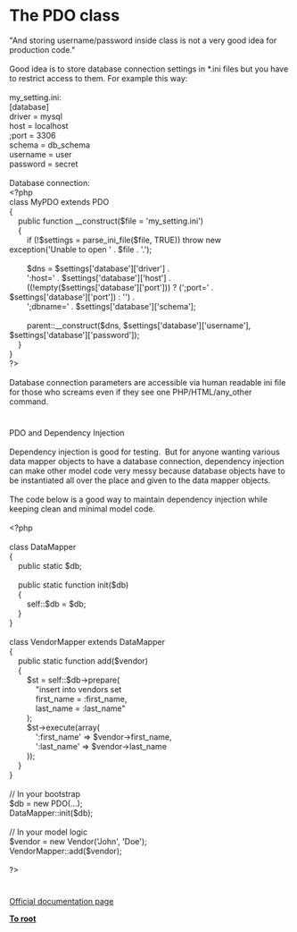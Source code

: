 # The PDO class




<div class="phpcode"><span class="html">
&quot;And storing username/password inside class is not a very good idea for production code.&quot;<br><br>Good idea is to store database connection settings in *.ini files but you have to restrict access to them. For example this way:<br><br>my_setting.ini:<br>[database]<br>driver = mysql<br>host = localhost<br>;port = 3306<br>schema = db_schema<br>username = user<br>password = secret<br><br>Database connection:<br><span class="default">&lt;?php<br></span><span class="keyword">class </span><span class="default">MyPDO </span><span class="keyword">extends </span><span class="default">PDO<br></span><span class="keyword">{<br>&#xA0; &#xA0; public function </span><span class="default">__construct</span><span class="keyword">(</span><span class="default">$file </span><span class="keyword">= </span><span class="string">&apos;my_setting.ini&apos;</span><span class="keyword">)<br>&#xA0; &#xA0; {<br>&#xA0; &#xA0; &#xA0; &#xA0; if (!</span><span class="default">$settings </span><span class="keyword">= </span><span class="default">parse_ini_file</span><span class="keyword">(</span><span class="default">$file</span><span class="keyword">, </span><span class="default">TRUE</span><span class="keyword">)) throw new </span><span class="default">exception</span><span class="keyword">(</span><span class="string">&apos;Unable to open &apos; </span><span class="keyword">. </span><span class="default">$file </span><span class="keyword">. </span><span class="string">&apos;.&apos;</span><span class="keyword">);<br>&#xA0; &#xA0; &#xA0; &#xA0; <br>&#xA0; &#xA0; &#xA0; &#xA0; </span><span class="default">$dns </span><span class="keyword">= </span><span class="default">$settings</span><span class="keyword">[</span><span class="string">&apos;database&apos;</span><span class="keyword">][</span><span class="string">&apos;driver&apos;</span><span class="keyword">] .<br>&#xA0; &#xA0; &#xA0; &#xA0; </span><span class="string">&apos;:host=&apos; </span><span class="keyword">. </span><span class="default">$settings</span><span class="keyword">[</span><span class="string">&apos;database&apos;</span><span class="keyword">][</span><span class="string">&apos;host&apos;</span><span class="keyword">] .<br>&#xA0; &#xA0; &#xA0; &#xA0; ((!empty(</span><span class="default">$settings</span><span class="keyword">[</span><span class="string">&apos;database&apos;</span><span class="keyword">][</span><span class="string">&apos;port&apos;</span><span class="keyword">])) ? (</span><span class="string">&apos;;port=&apos; </span><span class="keyword">. </span><span class="default">$settings</span><span class="keyword">[</span><span class="string">&apos;database&apos;</span><span class="keyword">][</span><span class="string">&apos;port&apos;</span><span class="keyword">]) : </span><span class="string">&apos;&apos;</span><span class="keyword">) .<br>&#xA0; &#xA0; &#xA0; &#xA0; </span><span class="string">&apos;;dbname=&apos; </span><span class="keyword">. </span><span class="default">$settings</span><span class="keyword">[</span><span class="string">&apos;database&apos;</span><span class="keyword">][</span><span class="string">&apos;schema&apos;</span><span class="keyword">];<br>&#xA0; &#xA0; &#xA0; &#xA0; <br>&#xA0; &#xA0; &#xA0; &#xA0; </span><span class="default">parent</span><span class="keyword">::</span><span class="default">__construct</span><span class="keyword">(</span><span class="default">$dns</span><span class="keyword">, </span><span class="default">$settings</span><span class="keyword">[</span><span class="string">&apos;database&apos;</span><span class="keyword">][</span><span class="string">&apos;username&apos;</span><span class="keyword">], </span><span class="default">$settings</span><span class="keyword">[</span><span class="string">&apos;database&apos;</span><span class="keyword">][</span><span class="string">&apos;password&apos;</span><span class="keyword">]);<br>&#xA0; &#xA0; }<br>}<br></span><span class="default">?&gt;<br></span><br>Database connection parameters are accessible via human readable ini file for those who screams even if they see one PHP/HTML/any_other command.</span>
</div>
  

#


<div class="phpcode"><span class="html">
PDO and Dependency Injection<br><br>Dependency injection is good for testing.&#xA0; But for anyone wanting various data mapper objects to have a database connection, dependency injection can make other model code very messy because database objects have to be instantiated all over the place and given to the data mapper objects.<br><br>The code below is a good way to maintain dependency injection while keeping clean and minimal model code.<br><br><span class="default">&lt;?php<br><br></span><span class="keyword">class </span><span class="default">DataMapper<br></span><span class="keyword">{<br>&#xA0; &#xA0; public static </span><span class="default">$db</span><span class="keyword">;<br>&#xA0; &#xA0; <br>&#xA0; &#xA0; public static function </span><span class="default">init</span><span class="keyword">(</span><span class="default">$db</span><span class="keyword">)<br>&#xA0; &#xA0; {<br>&#xA0; &#xA0; &#xA0; &#xA0; </span><span class="default">self</span><span class="keyword">::</span><span class="default">$db </span><span class="keyword">= </span><span class="default">$db</span><span class="keyword">;<br>&#xA0; &#xA0; }<br>}<br><br>class </span><span class="default">VendorMapper </span><span class="keyword">extends </span><span class="default">DataMapper<br></span><span class="keyword">{<br>&#xA0; &#xA0; public static function </span><span class="default">add</span><span class="keyword">(</span><span class="default">$vendor</span><span class="keyword">)<br>&#xA0; &#xA0; {<br>&#xA0; &#xA0; &#xA0; &#xA0; </span><span class="default">$st </span><span class="keyword">= </span><span class="default">self</span><span class="keyword">::</span><span class="default">$db</span><span class="keyword">-&gt;</span><span class="default">prepare</span><span class="keyword">(<br>&#xA0; &#xA0; &#xA0; &#xA0; &#xA0; &#xA0; </span><span class="string">&quot;insert into vendors set<br>&#xA0; &#xA0; &#xA0; &#xA0; &#xA0; &#xA0; first_name = :first_name,<br>&#xA0; &#xA0; &#xA0; &#xA0; &#xA0; &#xA0; last_name = :last_name&quot;<br>&#xA0; &#xA0; &#xA0; &#xA0; </span><span class="keyword">);<br>&#xA0; &#xA0; &#xA0; &#xA0; </span><span class="default">$st</span><span class="keyword">-&gt;</span><span class="default">execute</span><span class="keyword">(array(<br>&#xA0; &#xA0; &#xA0; &#xA0; &#xA0; &#xA0; </span><span class="string">&apos;:first_name&apos; </span><span class="keyword">=&gt; </span><span class="default">$vendor</span><span class="keyword">-&gt;</span><span class="default">first_name</span><span class="keyword">,<br>&#xA0; &#xA0; &#xA0; &#xA0; &#xA0; &#xA0; </span><span class="string">&apos;:last_name&apos; </span><span class="keyword">=&gt; </span><span class="default">$vendor</span><span class="keyword">-&gt;</span><span class="default">last_name<br>&#xA0; &#xA0; &#xA0; &#xA0; </span><span class="keyword">));<br>&#xA0; &#xA0; }<br>}<br><br></span><span class="comment">// In your bootstrap<br></span><span class="default">$db </span><span class="keyword">= new </span><span class="default">PDO</span><span class="keyword">(...);<br></span><span class="default">DataMapper</span><span class="keyword">::</span><span class="default">init</span><span class="keyword">(</span><span class="default">$db</span><span class="keyword">);<br><br></span><span class="comment">// In your model logic<br></span><span class="default">$vendor </span><span class="keyword">= new </span><span class="default">Vendor</span><span class="keyword">(</span><span class="string">&apos;John&apos;</span><span class="keyword">, </span><span class="string">&apos;Doe&apos;</span><span class="keyword">);<br></span><span class="default">VendorMapper</span><span class="keyword">::</span><span class="default">add</span><span class="keyword">(</span><span class="default">$vendor</span><span class="keyword">);<br><br></span><span class="default">?&gt;</span>
</span>
</div>
  

#

[Official documentation page](https://www.php.net/manual/en/class.pdo.php)

**[To root](/README.md)**
